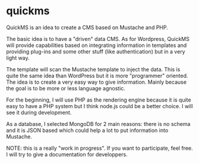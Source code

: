 # quickms

QuickMS is an idea to create a CMS based on Mustache and PHP.

The basic idea is to have a "driven" data CMS. As for Wordpress, QuickMS will provide capabilities based 
on integrating information in templates and providing plug-ins and some other stuff (like authentication)
but in a very light way.

The template will scan the Mustache template to inject the data. This is quite the same idea than WordPress
but it is more "programmer" oriented. The idea is to create a very easy way to give information. Mainly
because the goal is to be more or less language agnostic.

For the beginning, I will use PHP as the rendering engine because it is quite easy to have a PHP system
but I think node.js could be a better choice. I will see it during development.

As a database, I selected MongoDB for 2 main reasons: there is no schema and it is JSON based which could
help a lot to put information into Mustache.

NOTE: this is a really "work in progress". If you want to participate, feel free. I will try to give a
documentation for developpers.

